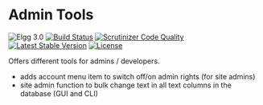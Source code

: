 Admin Tools
===========

![Elgg 3.0](https://img.shields.io/badge/Elgg-4.0-green.svg)
[![Build Status](https://scrutinizer-ci.com/g/ColdTrick/admin_tools/badges/build.png?b=master)](https://scrutinizer-ci.com/g/ColdTrick/admin_tools/build-status/master)
[![Scrutinizer Code Quality](https://scrutinizer-ci.com/g/ColdTrick/admin_tools/badges/quality-score.png?b=master)](https://scrutinizer-ci.com/g/ColdTrick/admin_tools/?branch=master)
[![Latest Stable Version](https://poser.pugx.org/coldtrick/admin_tools/v/stable.svg)](https://packagist.org/packages/coldtrick/admin_tools)
[![License](https://poser.pugx.org/coldtrick/admin_tools/license.svg)](https://packagist.org/packages/coldtrick/admin_tools)
 
Offers different tools for admins / developers.

- adds account menu item to switch off/on admin rights (for site admins)
- site admin function to bulk change text in all text columns in the database (GUI and CLI)
